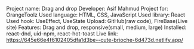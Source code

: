 Project name: Drag and drop
Developer: Asif Mahmud
Project for: OrangeToolz
Used language: HTML, CSS, JavaScript
Used library: React
Used hook: UseEffect, UseState
Upload: GitHub(raw code), FireBase(Live site)
Features: Drag and drop, responsive(small, medium, large)
Installed: react-dnd, uid-npm, react-hot-toast
Live link: https://645e66e4f6102405dfa1d3be--cute-brioche-6d473d.netlify.app/